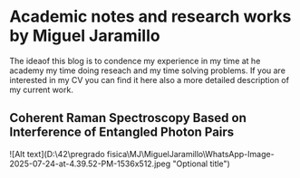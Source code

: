 # Academic notes and research works by Miguel Jaramillo
The ideaof this blog is to condence my experience in my time at he academy my time doing reseach and my time solving problems. If you are interested in my CV you can find it here also a more detailed description of my current work.

## Coherent Raman Spectroscopy Based on Interference of Entangled Photon Pairs

![Alt text](D:\42\pregrado fisica\MJ\MiguelJaramillo\WhatsApp-Image-2025-07-24-at-4.39.52-PM-1536x512.jpeg "Optional title")




